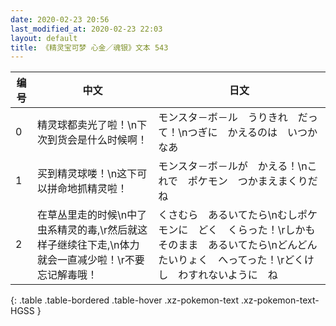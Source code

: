 ```yaml
---
date: 2020-02-23 20:56
last_modified_at: 2020-02-23 22:03
layout: default
title: 《精灵宝可梦 心金／魂银》文本 543
---
```

| 编号 | 中文 | 日文 |
| ---- | ---- | ---- |
| 0 | 精灵球都卖光了啦！\n下次到货会是什么时候啊！ | モンスタ－ボ－ル　うりきれ　だって！\nつぎに　かえるのは　いつかなあ |
| 1 | 买到精灵球喽！\n这下可以拼命地抓精灵啦！ | モンスタ－ボ－ルが　かえる！\nこれで　ポケモン　つかまえまくりだね |
| 2 | 在草丛里走的时候\n中了虫系精灵的毒,\r然后就这样子继续往下走,\n体力就会一直减少啦！\r不要忘记解毒哦！ | くさむら　あるいてたら\nむしポケモンに　どく　くらった！\rしかも　そのまま　あるいてたら\nどんどん　たいりょく　へってった！\rどくけし　わすれないように　ね |
{: .table .table-bordered .table-hover .xz-pokemon-text .xz-pokemon-text-HGSS }